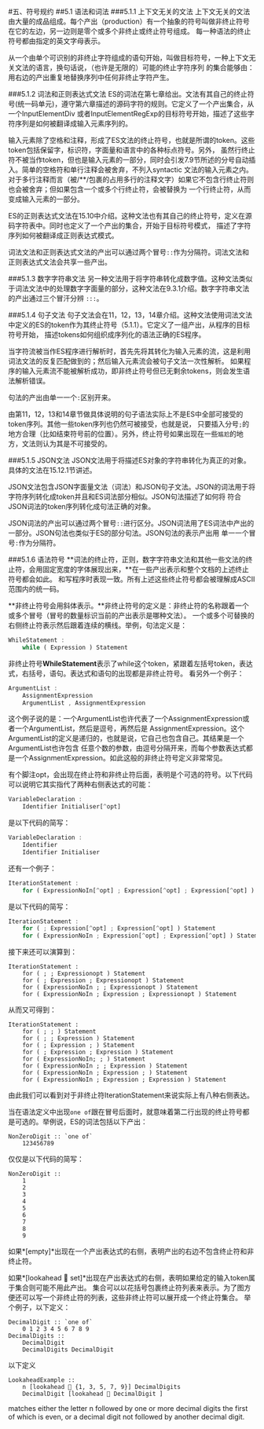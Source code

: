 #五、符号规约
##5.1 语法和词法
###5.1.1 上下文无关的文法
上下文无关的文法由大量的成品组成。每个产出（production）有一个抽象的符号叫做非终止符号在它的左边，另一边则是零个或多个非终止或终止符号组成。
每一种语法的终止符号都由指定的英文字母表示。

从一个由单个可识别的非终止字符组成的语句开始，叫做目标符号，一种上下文无关文法的语言，换句话说，（也许是无限的）可能的终止字符序列
的集合能够由：用右边的产出重复地替换序列中任何非终止字符产生。

###5.1.2 词法和正则表达式文法
ES的词法在第七章给出。文法有其自己的终止符号(统一码单元)，遵守第六章描述的源码字符的规则。它定义了一个产出集合，从一个InputElementDiv
或者InputElementRegExp的目标符号开始，描述了这些字符序列是如何被翻译成输入元素序列的。

输入元素除了空格和注释，形成了ES文法的终止符号，也就是所谓的token。这些token包括保留字，标识符，字面量和语言中的各种标点符号。另外，
虽然行终止符不被当作token，但也是输入元素的一部分，同时会引发7.9节所述的分号自动插入。简单的空格符和单行注释会被舍弃，不列入syntactic
文法的输入元素之内。对于多行注释而言（被/**/包裹的占用多行的注释文字）如果它不包含行终止符则也会被舍弃；但如果包含一个或多个行终止符，会被替换为
一个行终止符，从而变成输入元素的一部分。

ES的正则表达式文法在15.10中介绍。这种文法也有其自己的终止符号，定义在源码字符表中。同时也定义了一个产出的集合，开始于目标符号模式，
描述了字符序列如何被翻译成正则表达式模式。

词法文法和正则表达式文法的产出可以通过两个冒号`::`作为分隔符。词法文法和正则表达式文法会共享一些产出。

###5.1.3 数字字符串文法
另一种文法用于将字符串转化成数字值。这种文法类似于词法文法中的处理数字字面量的部分，这种文法在9.3.1介绍。数字字符串文法的产出通过三个冒汗分辨
`:::`。

###5.1.4 句子文法
句子文法会在11，12，13，14章介绍。这种文法使用词法文法中定义的ES的token作为其终止符号（5.1.1）。它定义了一组产出，从程序的目标符号开始，
描述tokens如何组织成序列化的语法正确的ES程序。

当字符流被当作ES程序进行解析时，首先先将其转化为输入元素的流，这是利用词法文法的反复匹配做到的；然后输入元素流会被句子文法一次性解析。
如果程序的输入元素流不能被解析成功，即非终止符号但已无剩余tokens，则会发生语法解析错误。

句法的产出由单一一个`:`区别开来。

由第11，12，13和14章节做具体说明的句子语法实际上不是ES中全部可接受的token序列。其他一些token序列也仍然可被接受，也就是说，
只要插入分号`;`的地方合理（比如结束符号前的位置）。另外，终止符号如果出现在一些`尴尬`的地方，文法则认为其是不可接受的。

###5.1.5 JSON文法
JSON文法用于将描述ES对象的字符串转化为真正的对象。具体的文法在15.12.1节讲述。

JSON文法包含JSON字面量文法（词法）和JSON句子文法。JSON的词法用于将字符序列转化成token并且和ES词法部分相似。JSON句法描述了如何将
符合JSON词法的token序列转化成句法正确的对象。

JSON词法的产出可以通过两个冒号`::`进行区分。JSON词法用了ES词法中产出的一部分。JSON句法也类似于ES的部分句法。JSON句法的表示产出用
单一一个冒号`:`作为分隔符。

###5.1.6 语法符号
**词法的终止符，正则，数字字符串文法和其他一些文法的终止符，会用固定宽度的字体展现出来，**在一些产出表示和整个文档的上述终止符号都会如此。
和写程序时表现一致。所有上述这些终止符号都会被理解成ASCII范围内的统一码。

**非终止符号会用斜体表示。**非终止符号的定义是：非终止符的名称跟着一个或多个冒号（冒号的数量标识当前的产出表示是哪种文法）。
一个或多个可替换的右侧终止符表示然后跟着连续的横线。举例，句法定义是：
```javascript
WhileStatement :
    while ( Expression ) Statement
```
非终止符号**WhileStatement**表示了while这个token，紧跟着左括号token，表达式，右括号，语句。表达式和语句的出现都是非终止符号。
看另外一个例子：
```javascript
ArgumentList :
    AssignmentExpression
    ArgumentList , AssignmentExpression
```
这个例子说的是：一个ArgumentList也许代表了一个AssignmentExpression或者一个ArgumentList，然后是逗号，再然后是
AssignmentExpression。这个ArgumentList的定义是递归的，也就是说，它自己也包含自己。其结果是一个ArgumentList也许包含
任意个数的参数，由逗号分隔开来，而每个参数表达式都是一个AssignmentExpression。如此这般的非终止符号定义非常常见。

有个脚注opt，会出现在终止符和非终止符后面，表明是个可选的符号。以下代码可以说明它其实指代了两种右侧表达式的可能：
```javascript
VariableDeclaration :
    Identifier Initialiser[^opt]
```
是以下代码的简写：
```javascript
VariableDeclaration :
    Identifier
    Identifier Initialiser
```

还有一个例子：
```javascript
IterationStatement :
    for ( ExpressionNoIn[^opt] ; Expression[^opt] ; Expression[^opt] ) Statement
```
是以下代码的简写：
```javascript
IterationStatement :
    for ( ; Expression[^opt] ; Expression[^opt] ) Statement
    for ( ExpressionNoIn ; Expression[^opt] ; Expression[^opt] ) Statement
```
接下来还可以演算到：
```
IterationStatement :
    for ( ; ; Expressionopt ) Statement
    for ( ; Expression ; Expressionopt ) Statement
    for ( ExpressionNoIn ; ; Expressionopt ) Statement
    for ( ExpressionNoIn ; Expression ; Expressionopt ) Statement
```
从而又可得到：
```
IterationStatement :
    for ( ; ; ) Statement
    for ( ; ; Expression ) Statement
    for ( ; Expression ; ) Statement
    for ( ; Expression ; Expression ) Statement
    for ( ExpressionNoIn; ; ) Statement
    for ( ExpressionNoIn ; ; Expression ) Statement
    for ( ExpressionNoIn ; Expression ; ) Statement
    for ( ExpressionNoIn ; Expression ; Expression ) Statement
```
由此我们可以看到对于非终止符IterationStatement来说实际上有八种右侧表达。

当在语法定义中出现`one of`跟在冒号后面时，就意味着第二行出现的终止符号都是可选的。举例说，ES的词法包括以下产出：
```
NonZeroDigit :: `one of`
    123456789
```
仅仅是以下代码的简写：
```
NonZeroDigit ::
    1
    2
    3
    4
    5
    6
    7
    8
    9
```

如果*[empty]*出现在一个产出表达式的右侧，表明产出的右边不包含终止符和非终止符。


如果*[lookahead  set]*出现在产出表达式的右侧，表明如果给定的输入token属于集合则可能不用此产出。
集合可以以花括号包裹终止符列表来表示。为了图方便还可以写一个非终止符的列表，这些非终止符可以展开成一个终止符集合。
举个例子，以下定义：
```
DecimalDigit :: `one of`
    0 1 2 3 4 5 6 7 8 9
DecimalDigits ::
    DecimalDigit
    DecimalDigits DecimalDigit
```
以下定义
```
LookaheadExample ::
    n [lookahead  {1, 3, 5, 7, 9}] DecimalDigits
    DecimalDigit [lookahead  DecimalDigit ]
```
matches either the letter n followed by one or more decimal digits the first of which is even,
or a decimal digit not followed by another decimal digit.


[^opt]: And that's the footnote.